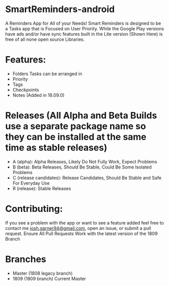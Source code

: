 # SmartReminders-android

A Reminders App for All of your Needs!
Smart Reminders is designed to be a Tasks app that is Focused on User Priority.  While the Google Play versions have ads and/or have sync features built in the Lite version (Shown Here) is free of all none open source Libraries.

# Features:
- Folders Tasks can be arranged in
- Priority
- Tags
- Checkpoints
- Notes (Added in 18.09.0)

# Releases (All Alpha and Beta Builds use a separate package name so they can be installed at the same time as stable releases)
- A (alpha): Alpha Releases, Likely Do Not Fully Work, Expect Problems
- B (beta): Beta Releases, Should Be Stable, Could Be Some Isolated Problems
- C (release candidates): Release Candidates, Should Be Stable and Safe For Everyday Use
- R (release): Stable Releases

# Contributing:
If you see a problem with the app or want to see a feature added feel free to contact me <josh.garner94@gmail.com>, open an issue, or submit a pull request.
Ensure All Pull Requests Work with the latest version of the 1809 Branch

# Branches
- Master (1808 legacy branch)
- 1809 (1809 branch) Current Master